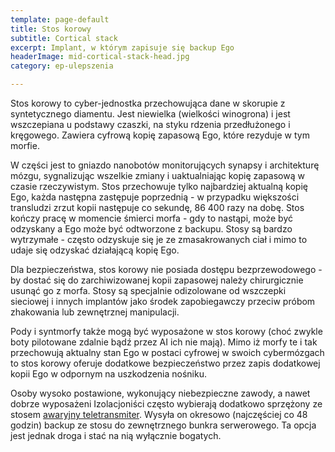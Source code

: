 ```yaml
---
template: page-default
title: Stos korowy
subtitle: Cortical stack
excerpt: Implant, w którym zapisuje się backup Ego
headerImage: mid-cortical-stack-head.jpg
category: ep-ulepszenia

---
```

Stos korowy to cyber-jednostka przechowująca dane w skorupie z syntetycznego diamentu. Jest niewielka (wielkości winogrona) i jest wszczepiana u podstawy czaszki, na styku rdzenia przedłużonego i kręgowego. Zawiera cyfrową kopię zapasową Ego, które rezyduje w tym morfie.

W części jest to gniazdo nanobotów monitorujących synapsy i architekturę mózgu, sygnalizując wszelkie zmiany i uaktualniając kopię zapasową w czasie rzeczywistym. Stos przechowuje tylko najbardziej aktualną kopię Ego, każda następna zastępuje poprzednią - w przypadku większości transludzi zrzut kopii następuje co sekundę, 86 400 razy na dobę. Stos kończy pracę w momencie śmierci morfa - gdy to nastąpi, może być odzyskany a Ego może być odtworzone z backupu. Stosy są bardzo wytrzymałe - często odzyskuje się je ze zmasakrowanych ciał i mimo to udaje się odzyskać działającą kopię Ego.

Dla bezpieczeństwa, stos korowy nie posiada dostępu bezprzewodowego - by dostać się do zarchiwizowanej kopii zapasowej należy chirurgicznie usunąć go z morfa. Stosy są specjalnie odizolowane od wszczepki sieciowej i innych implantów jako środek zapobiegawczy przeciw próbom zhakowania lub zewnętrznej manipulacji.

Pody i syntmorfy także mogą być wyposażone w stos korowy (choć zwykle boty pilotowane zdalnie bądź przez AI ich nie mają). Mimo iż morfy te i tak przechowują aktualny stan Ego w postaci cyfrowej w swoich cybermózgach to stos korowy oferuje dodatkowe bezpieczeństwo przez zapis dodatkowej kopii Ego w odpornym na uszkodzenia nośniku.

Osoby wysoko postawione, wykonujący niebezpieczne zawody, a nawet dobrze wyposażeni Izolacjoniści często wybierają dodatkowo sprzężony ze stosem [awaryjny teletransmiter](awaryjny+teletransmiter). Wysyła on okresowo (najczęściej co 48 godzin) backup ze stosu do zewnętrznego bunkra serwerowego. Ta opcja jest jednak droga i stać na nią wyłącznie bogatych.
